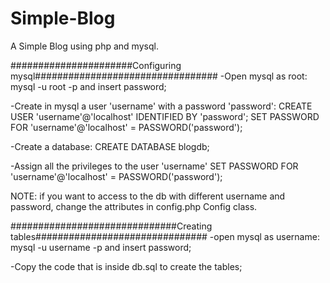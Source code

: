 # Simple-Blog
A Simple Blog using php and mysql. 

######################Configuring mysql#################################
-Open mysql as root: mysql -u root -p and insert password;

-Create in mysql a user 'username' with a password 'password': 
  CREATE USER 'username'@'localhost' IDENTIFIED BY 'password';
  SET PASSWORD FOR 'username'@'localhost' = PASSWORD('password');

-Create a database:
  CREATE DATABASE blogdb;

-Assign all the privileges to the user 'username'
  SET PASSWORD FOR 'username'@'localhost' = PASSWORD('password');


NOTE: if you want to access to the db with different username and password, 
      change the attributes in config.php Config class.

##############################Creating tables###############################
-open mysql as username: mysql -u username -p and insert password;

-Copy the code that is inside db.sql to create the tables;


